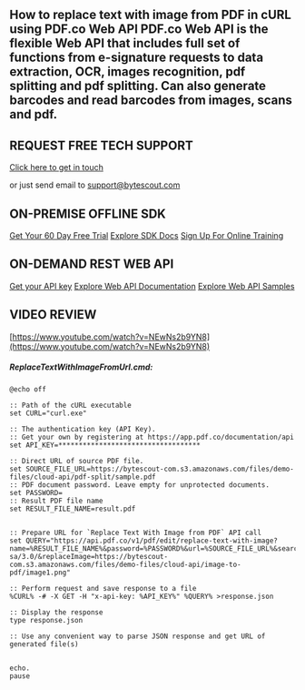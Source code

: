 ## How to replace text with image from PDF in cURL using PDF.co Web API PDF.co Web API is the flexible Web API that includes full set of functions from e-signature requests to data extraction, OCR, images recognition, pdf splitting and pdf splitting. Can also generate barcodes and read barcodes from images, scans and pdf.

## REQUEST FREE TECH SUPPORT

[Click here to get in touch](https://bytescout.zendesk.com/hc/en-us/requests/new?subject=PDF.co%20Web%20API%20Question)

or just send email to [support@bytescout.com](mailto:support@bytescout.com?subject=PDF.co%20Web%20API%20Question) 

## ON-PREMISE OFFLINE SDK 

[Get Your 60 Day Free Trial](https://bytescout.com/download/web-installer?utm_source=github-readme)
[Explore SDK Docs](https://bytescout.com/documentation/index.html?utm_source=github-readme)
[Sign Up For Online Training](https://academy.bytescout.com/)


## ON-DEMAND REST WEB API

[Get your API key](https://pdf.co/documentation/api?utm_source=github-readme)
[Explore Web API Documentation](https://pdf.co/documentation/api?utm_source=github-readme)
[Explore Web API Samples](https://github.com/bytescout/ByteScout-SDK-SourceCode/tree/master/PDF.co%20Web%20API)

## VIDEO REVIEW

[https://www.youtube.com/watch?v=NEwNs2b9YN8](https://www.youtube.com/watch?v=NEwNs2b9YN8)




<!-- code block begin -->

##### **ReplaceTextWithImageFromUrl.cmd:**
    
```
@echo off

:: Path of the cURL executable
set CURL="curl.exe"

:: The authentication key (API Key).
:: Get your own by registering at https://app.pdf.co/documentation/api
set API_KEY=***********************************

:: Direct URL of source PDF file.
set SOURCE_FILE_URL=https://bytescout-com.s3.amazonaws.com/files/demo-files/cloud-api/pdf-split/sample.pdf
:: PDF document password. Leave empty for unprotected documents.
set PASSWORD=
:: Result PDF file name
set RESULT_FILE_NAME=result.pdf


:: Prepare URL for `Replace Text With Image from PDF` API call
set QUERY="https://api.pdf.co/v1/pdf/edit/replace-text-with-image?name=%RESULT_FILE_NAME%&password=%PASSWORD%&url=%SOURCE_FILE_URL%&searchString=/creativecommons.org/licenses/by-sa/3.0/&replaceImage=https://bytescout-com.s3.amazonaws.com/files/demo-files/cloud-api/image-to-pdf/image1.png"

:: Perform request and save response to a file
%CURL% -# -X GET -H "x-api-key: %API_KEY%" %QUERY% >response.json

:: Display the response
type response.json

:: Use any convenient way to parse JSON response and get URL of generated file(s)


echo.
pause
```

<!-- code block end -->